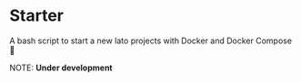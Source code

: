 # Starter

A bash script to start a new lato projects with Docker and Docker Compose 🚀

NOTE: **Under development**